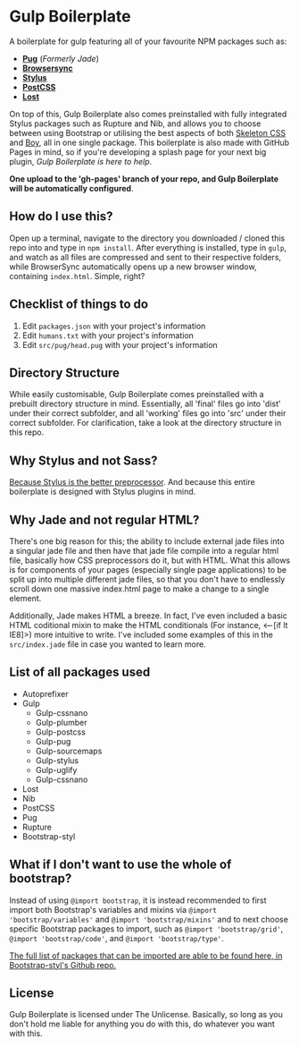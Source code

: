 # Gulp Boilerplate

A boilerplate for gulp featuring all of your favourite NPM packages such as:

* [**Pug**](https://pugjs.org/api/getting-started.html) (*Formerly Jade*)
* [**Browsersync**](https://www.browsersync.io/)
* [**Stylus**](http://stylus-lang.com/)
* [**PostCSS**](http://postcss.org/)
* [**Lost**](http://lostgrid.org/)
    
On top of this, Gulp Boilerplate also comes preinstalled with fully integrated Stylus packages such as Rupture and Nib, and allows you to choose between using Bootstrap or utilising the best aspects of both [Skeleton CSS](http://getskeleton.com/) and [Boy](https://github.com/corysimmons/boy), all in one single package. This boilerplate is also made with GitHub Pages in mind, so if you're developing a splash page for your next big plugin, *Gulp Boilerplate is here to help*. 

**One upload to the 'gh-pages' branch of your repo, and Gulp Boilerplate will be automatically configured**.

## How do I use this?
Open up a terminal, navigate to the directory you downloaded / cloned this repo into and type in `npm install`. After everything is installed, type in `gulp`, and watch as all files are compressed and sent to their respective folders, while BrowserSync automatically opens up a new browser window, containing `index.html`. Simple, right?

## Checklist of things to do
1. Edit `packages.json` with your project's information
2. Edit `humans.txt` with your project's information
3. Edit `src/pug/head.pug` with your project's information

## Directory Structure
While easily customisable, Gulp Boilerplate comes preinstalled with a prebuilt directory structure in mind. Essentially, all 'final' files go into 'dist' under their correct subfolder, and all 'working' files go into 'src' under their correct subfolder. For clarification, take a look at the directory structure in this repo. 

## Why Stylus and not Sass?
[Because Stylus is the better preprocessor](http://webdesign.tutsplus.com/articles/why-i-choose-stylus-and-you-should-too--webdesign-18412). And because this entire boilerplate is designed with Stylus plugins in mind.

## Why Jade and not regular HTML?
There's one big reason for this; the ability to include external jade files into a singular jade file and then have that jade file compile into a regular html file, basically how CSS preprocessors do it, but with HTML. What this allows is for components of your pages (especially single page applications) to be split up into multiple different jade files, so that you don't have to endlessly scroll down one massive index.html page to make a change to a single element.

Additionally, Jade makes HTML a breeze. In fact, I've even included a basic HTML coditional mixin to make the HTML conditionals (For instance, <--[if lt IE8]>) more intuitive to write. I've included some examples of this in the `src/index.jade` file in case you wanted to learn more.

## List of all packages used
* Autoprefixer
* Gulp
	* Gulp-cssnano
	* Gulp-plumber
	* Gulp-postcss
	* Gulp-pug
	* Gulp-sourcemaps
	* Gulp-stylus
	* Gulp-uglify
	* Gulp-cssnano
* Lost
* Nib
* PostCSS
* Pug
* Rupture
* Bootstrap-styl

## What if I don't want to use the whole of bootstrap?
Instead of using `@import bootstrap`, it is instead recommended to first import both Bootstrap's variables and mixins via `@import 'bootstrap/variables'` and `@import 'bootstrap/mixins'` and to next choose specific Bootstrap packages to import, such as `@import 'bootstrap/grid'`, `@import 'bootstrap/code'`, and `@import 'bootstrap/type'`. 

[The full list of packages that can be imported are able to be found here, in Bootstrap-styl's Github repo.](https://github.com/maxmx/bootstrap-stylus)

## License
Gulp Boilerplate is licensed under The Unlicense. Basically, so long as you don't hold me liable for anything you do with this, do whatever you want with this.

